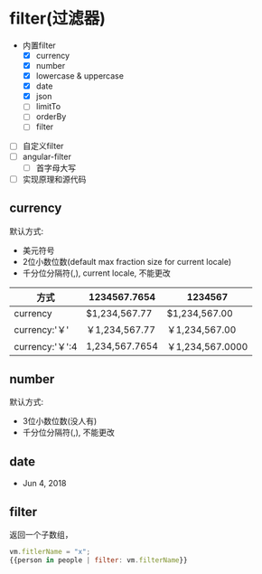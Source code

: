 # filter(过滤器)

- 内置filter
	- [x] currency
	- [x] number
	- [x] lowercase & uppercase
	- [x] date
	- [x] json
	- [ ] limitTo
	- [ ] orderBy
	- [ ] filter
- [ ] 自定义filter
- [ ] angular-filter
	- [ ] 首字母大写
- [ ] 实现原理和源代码

## currency

默认方式:
- 美元符号
- 2位小数位数(default max fraction size for current locale)
- 千分位分隔符(,), current locale, 不能更改 

| 方式 | 1234567.7654 | 1234567 |
|----|----|----|
| currency | $1,234,567.77 | $1,234,567.00 |
| currency:'￥' | ￥1,234,567.77 | ￥1,234,567.00 |
| currency:'￥':4 | 1,234,567.7654 | ￥1,234,567.0000 |

## number

默认方式:
- 3位小数位数(没人有)
- 千分位分隔符(,), 不能更改 

## date
- Jun 4, 2018

## filter 
返回一个子数组，
```javascript
vm.fitlerName = "x";
{{person in people | filter: vm.filterName}}
```


